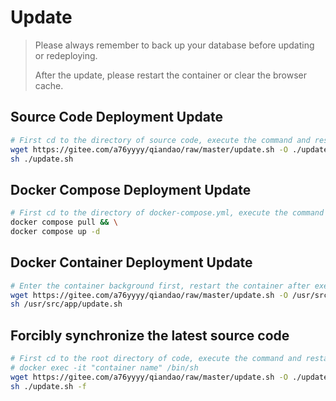 # Update

> Please always remember to back up your database before updating or redeploying.
>
> After the update, please restart the container or clear the browser cache.

## Source Code Deployment Update

   ``` sh
   # First cd to the directory of source code, execute the command and restart the process
   wget https://gitee.com/a76yyyy/qiandao/raw/master/update.sh -O ./update.sh && \
   sh ./update.sh
   ```

## Docker Compose Deployment Update

   ``` sh
   # First cd to the directory of docker-compose.yml, execute the command and restart the container
   docker compose pull && \
   docker compose up -d
   ```

## Docker Container Deployment Update

   ``` sh
   # Enter the container background first, restart the container after executing the command
   wget https://gitee.com/a76yyyy/qiandao/raw/master/update.sh -O /usr/src/app/update.sh && \
   sh /usr/src/app/update.sh
   ```

## Forcibly synchronize the latest source code

   ``` sh
   # First cd to the root directory of code, execute the command and restart the process
   # docker exec -it "container name" /bin/sh
   wget https://gitee.com/a76yyyy/qiandao/raw/master/update.sh -O ./update.sh && \
   sh ./update.sh -f
   ```
